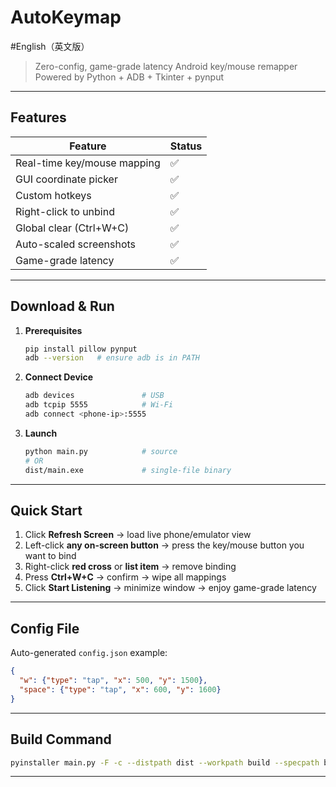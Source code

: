 # AutoKeymap  
#English（英文版）

> Zero-config, game-grade latency Android key/mouse remapper  
> Powered by Python + ADB + Tkinter + pynput

---

## Features
| Feature | Status |
|---|---|
| Real-time key/mouse mapping | ✅ |
| GUI coordinate picker | ✅ |
| Custom hotkeys | ✅ |
| Right-click to unbind | ✅ |
| Global clear (Ctrl+W+C) | ✅ |
| Auto-scaled screenshots | ✅ |
| Game-grade latency | ✅ |

---

## Download & Run
1. **Prerequisites**
   ```bash
   pip install pillow pynput
   adb --version   # ensure adb is in PATH
   ```

2. **Connect Device**
   ```bash
   adb devices               # USB
   adb tcpip 5555            # Wi-Fi
   adb connect <phone-ip>:5555
   ```

3. **Launch**
   ```bash
   python main.py            # source
   # OR
   dist/main.exe             # single-file binary
   ```

---

## Quick Start
1. Click **Refresh Screen** → load live phone/emulator view  
2. Left-click **any on-screen button** → press the key/mouse button you want to bind  
3. Right-click **red cross** or **list item** → remove binding  
4. Press **Ctrl+W+C** → confirm → wipe all mappings  
5. Click **Start Listening** → minimize window → enjoy game-grade latency  

---

## Config File
Auto-generated `config.json` example:

```json
{
  "w": {"type": "tap", "x": 500, "y": 1500},
  "space": {"type": "tap", "x": 600, "y": 1600}
}
```

---

## Build Command
```bash
pyinstaller main.py -F -c --distpath dist --workpath build --specpath build
```

---
